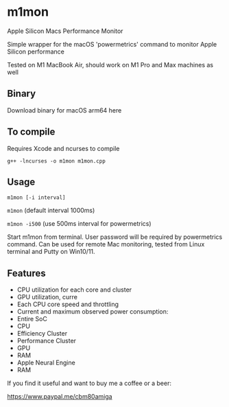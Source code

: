 # m1mon
Apple Silicon Macs Performance Monitor

Simple wrapper for the macOS 'powermetrics' command to monitor Apple Silicon 
performance

Tested on M1 MacBook Air, should work on M1 Pro and Max machines as well

## Binary

Download binary for macOS arm64 here

## To compile
Requires Xcode and ncurses to compile

`g++ -lncurses -o m1mon m1mon.cpp `

## Usage
`m1mon [-i interval]`

`m1mon` (default interval 1000ms)

`m1mon -i500` (use 500ms interval for powermetrics)

Start m1mon from terminal. User password will be required by powermetrics command.
Can be used for remote Mac monitoring, tested from Linux terminal and Putty on Win10/11.

## Features
- CPU utilization for each core and cluster
- GPU utilization, curre
- Each CPU core speed and throttling
- Current and maximum observed power consumption:
 - Entire SoC
 - CPU
 - Efficiency Cluster
 - Performance Cluster
 - GPU
 - RAM
 - Apple Neural Engine
 - RAM

If you find it useful and want to buy me a coffee or a beer:

https://www.paypal.me/cbm80amiga
